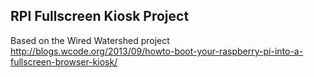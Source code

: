 RPI Fullscreen Kiosk Project
----------

Based on the Wired Watershed project
http://blogs.wcode.org/2013/09/howto-boot-your-raspberry-pi-into-a-fullscreen-browser-kiosk/
